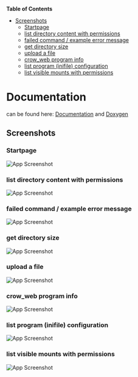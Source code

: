 <!-- START doctoc generated TOC please keep comment here to allow auto update -->
<!-- DON'T EDIT THIS SECTION, INSTEAD RE-RUN doctoc TO UPDATE -->

**Table of Contents**

- [Screenshots](#screenshots)
  - [Startpage](#startpage)
  - [list directory content with permissions](#list-directory-content-with-permissions)
  - [failed command / example error message](#failed-command--example-error-message)
  - [get directory size](#get-directory-size)
  - [upload a file](#upload-a-file)
  - [crow_web program info](#crow_web-program-info)
  - [list program (inifile) configuration](#list-program-inifile-configuration)
  - [list visible mounts with permissions](#list-visible-mounts-with-permissions)

<!-- END doctoc generated TOC please keep comment here to allow auto update -->

# Documentation

can be found here: <a href="./Documentation/">Documentation</a> and <a href="./Documentation/doxygen">Doxygen</a>

## Screenshots

### Startpage

![App Screenshot](https://github.com/Zheng-Bote/web-srv_image-tester/blob/main/docs/img/01_en.png)

### list directory content with permissions

![App Screenshot](https://github.com/Zheng-Bote/web-srv_image-tester/blob/main/docs/img/02_en.png)

### failed command / example error message

![App Screenshot](https://github.com/Zheng-Bote/web-srv_image-tester/blob/main/docs/img/03_en.png)

### get directory size

![App Screenshot](https://github.com/Zheng-Bote/web-srv_image-tester/blob/main/docs/img/04_en.png)

### upload a file

![App Screenshot](https://github.com/Zheng-Bote/web-srv_image-tester/blob/main/docs/img/05_en.png)

### crow_web program info

![App Screenshot](https://github.com/Zheng-Bote/web-srv_image-tester/blob/main/docs/img/06_en.png)

### list program (inifile) configuration

![App Screenshot](https://github.com/Zheng-Bote/web-srv_image-tester/blob/main/docs/img/07_en.png)

### list visible mounts with permissions

![App Screenshot](https://github.com/Zheng-Bote/web-srv_image-tester/blob/main/docs/img/08_en.png)
